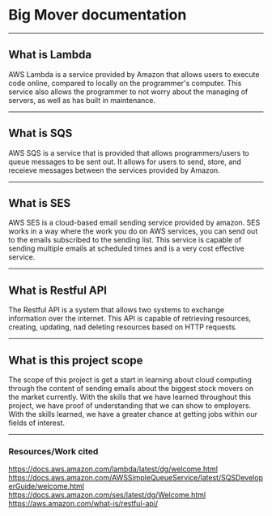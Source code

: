 # Big Mover documentation

-----------------------------------------------------------------------------------------------------------------------------

## What is Lambda 

AWS Lambda is a service provided by Amazon that allows users to execute code online, compared to locally on the programmer's computer. This service also allows the programmer to not worry about the managing of servers, as well as has built in maintenance.

-----------------------------------------------------------------------------------------------------------------------------

## What is SQS

AWS SQS is a service that is provided that allows programmers/users to queue messages to be sent out. It allows for users to send, store, and receieve messages between the services provided by Amazon.

-----------------------------------------------------------------------------------------------------------------------------

## What is SES

AWS SES is a cloud-based email sending service provided by amazon. SES works in a way where the work you do on AWS services, you can send out to the emails subscribed to the sending list. This service is capable of sending multiple emails at scheduled times and is a very cost effective service.

-----------------------------------------------------------------------------------------------------------------------------

## What is Restful API

The Restful API is a system that allows two systems to exchange information over the internet. This API is capable of retrieving resources, creating, updating, nad deleting resources based on HTTP requests.

-----------------------------------------------------------------------------------------------------------------------------

## What is this project scope

The scope of this project is get a start in learning about cloud computing through the content of sending emails about the biggest stock movers on the market currently. With the skills that we have learned throughout this project, we have proof of understanding that we can show to employers. With the skills learned, we have a greater chance at getting jobs within our fields of interest.

-----------------------------------------------------------------------------------------------------------------------------

### Resources/Work cited

https://docs.aws.amazon.com/lambda/latest/dg/welcome.html
https://docs.aws.amazon.com/AWSSimpleQueueService/latest/SQSDeveloperGuide/welcome.html
https://docs.aws.amazon.com/ses/latest/dg/Welcome.html
https://aws.amazon.com/what-is/restful-api/
